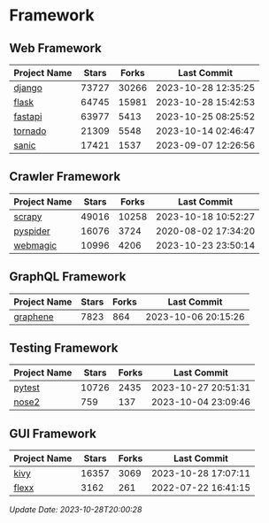 # Framework

## Web Framework
| Project Name | Stars | Forks | Last Commit |
| ------------ | ----- | ----- | ----------- |
| [django](https://github.com/django/django) | 73727 | 30266 | 2023-10-28 12:35:25 |
| [flask](https://github.com/pallets/flask) | 64745 | 15981 | 2023-10-28 15:42:53 |
| [fastapi](https://github.com/tiangolo/fastapi) | 63977 | 5413 | 2023-10-25 08:25:52 |
| [tornado](https://github.com/tornadoweb/tornado) | 21309 | 5548 | 2023-10-14 02:46:47 |
| [sanic](https://github.com/sanic-org/sanic) | 17421 | 1537 | 2023-09-07 12:26:56 |

## Crawler Framework
| Project Name | Stars | Forks | Last Commit |
| ------------ | ----- | ----- | ----------- |
| [scrapy](https://github.com/scrapy/scrapy) | 49016 | 10258 | 2023-10-18 10:52:27 |
| [pyspider](https://github.com/binux/pyspider) | 16076 | 3724 | 2020-08-02 17:34:20 |
| [webmagic](https://github.com/code4craft/webmagic) | 10996 | 4206 | 2023-10-23 23:50:14 |

## GraphQL Framework
| Project Name | Stars | Forks | Last Commit |
| ------------ | ----- | ----- | ----------- |
| [graphene](https://github.com/graphql-python/graphene) | 7823 | 864 | 2023-10-06 20:15:26 |

## Testing Framework
| Project Name | Stars | Forks | Last Commit |
| ------------ | ----- | ----- | ----------- |
| [pytest](https://github.com/pytest-dev/pytest) | 10726 | 2435 | 2023-10-27 20:51:31 |
| [nose2](https://github.com/nose-devs/nose2) | 759 | 137 | 2023-10-04 23:09:46 |

## GUI Framework
| Project Name | Stars | Forks | Last Commit |
| ------------ | ----- | ----- | ----------- |
| [kivy](https://github.com/kivy/kivy) | 16357 | 3069 | 2023-10-28 17:07:11 |
| [flexx](https://github.com/flexxui/flexx) | 3162 | 261 | 2022-07-22 16:41:15 |

*Update Date: 2023-10-28T20:00:28*